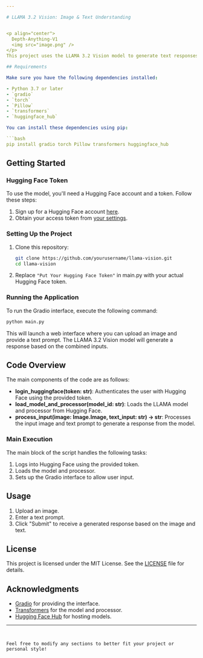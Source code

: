 ```yaml
---

# LLAMA 3.2 Vision: Image & Text Understanding


<p align="center">
  Depth-Anything-V1
  <img src="image.png" />
</p>
This project uses the LLAMA 3.2 Vision model to generate text responses based on image inputs and accompanying text prompts. It utilizes the Gradio library to create a user-friendly interface for interaction.

## Requirements

Make sure you have the following dependencies installed:

- Python 3.7 or later
- `gradio`
- `torch`
- `Pillow`
- `transformers`
- `huggingface_hub`

You can install these dependencies using pip:

```bash
pip install gradio torch Pillow transformers huggingface_hub
```

## Getting Started

### Hugging Face Token

To use the model, you'll need a Hugging Face account and a token. Follow these steps:

1. Sign up for a Hugging Face account [here](https://huggingface.co/join).
2. Obtain your access token from [your settings](https://huggingface.co/settings/tokens).

### Setting Up the Project

1. Clone this repository:

    ```bash
    git clone https://github.com/yourusername/llama-vision.git
    cd llama-vision
    ```

2. Replace `"Put Your Hugging Face Token"` in main.py with your actual Hugging Face token.

### Running the Application

To run the Gradio interface, execute the following command:

```bash
python main.py
```

This will launch a web interface where you can upload an image and provide a text prompt. The LLAMA 3.2 Vision model will generate a response based on the combined inputs.

## Code Overview

The main components of the code are as follows:

- **login_huggingface(token: str)**: Authenticates the user with Hugging Face using the provided token.
- **load_model_and_processor(model_id: str)**: Loads the LLAMA model and processor from Hugging Face.
- **process_input(image: Image.Image, text_input: str) -> str**: Processes the input image and text prompt to generate a response from the model.

### Main Execution

The main block of the script handles the following tasks:

1. Logs into Hugging Face using the provided token.
2. Loads the model and processor.
3. Sets up the Gradio interface to allow user input.

## Usage

1. Upload an image.
2. Enter a text prompt.
3. Click "Submit" to receive a generated response based on the image and text.

## License

This project is licensed under the MIT License. See the [LICENSE](LICENSE) file for details.

## Acknowledgments

- [Gradio](https://gradio.app/) for providing the interface.
- [Transformers](https://huggingface.co/docs/transformers/index) for the model and processor.
- [Hugging Face Hub](https://huggingface.co/) for hosting models.

---
```


Feel free to modify any sections to better fit your project or personal style!
